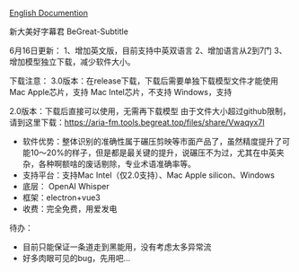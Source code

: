 [English Documention](./README_en.md)

新大美好字幕君 BeGreat-Subtitle

6月16日更新：
1、增加英文版，目前支持中英双语言
2、增加语言从2到7门
3、增加模型独立下载，减少软件大小。

下载注意：
3.0版本：在release下载，下载后需要单独下载模型文件才能使用
  Mac Apple芯片，支持
  Mac Intel芯片，不支持
  Windows，支持

2.0版本：下载后直接可以使用，无需再下载模型
  由于文件大小超过github限制，请到这里下载：https://aria-fm.tools.begreat.top/files/share/Vwaqyx7l

- 软件优势：整体识别的准确性属于碾压剪映等市面产品了，虽然精度提升了可能10～20%的样子，但是都是最关键的提升，说碾压不为过，尤其在中英夹杂，各种啊额啥的废话剔除，专业术语准确率等。
- 支持平台：支持Mac Intel（仅2.0支持）、Mac Apple silicon、Windows
- 底层： OpenAI  Whisper
- 框架：electron+vue3
- 收费：完全免费，用爱发电

待办：
- 目前只能保证一条道走到黑能用，没有考虑太多异常流
- 好多肉眼可见的bug，先用吧...


